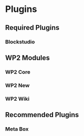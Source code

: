 # Plugins

## Required Plugins

### Blockstudio

## WP2 Modules

### WP2 Core

### WP2 New

### WP2 Wiki

## Recommended Plugins

### Meta Box